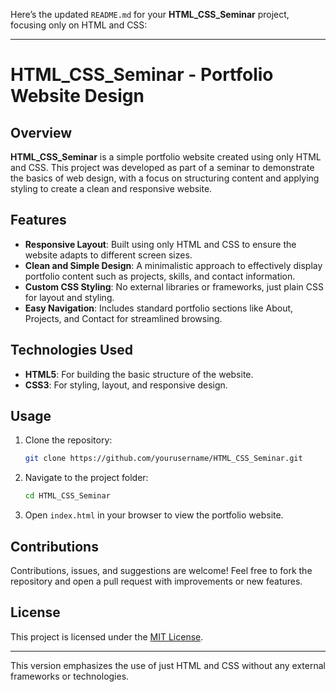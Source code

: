 Here’s the updated `README.md` for your **HTML_CSS_Seminar** project, focusing only on HTML and CSS:

---

# HTML_CSS_Seminar - Portfolio Website Design

## Overview

**HTML_CSS_Seminar** is a simple portfolio website created using only HTML and CSS. This project was developed as part of a seminar to demonstrate the basics of web design, with a focus on structuring content and applying styling to create a clean and responsive website.

## Features

- **Responsive Layout**: Built using only HTML and CSS to ensure the website adapts to different screen sizes.
- **Clean and Simple Design**: A minimalistic approach to effectively display portfolio content such as projects, skills, and contact information.
- **Custom CSS Styling**: No external libraries or frameworks, just plain CSS for layout and styling.
- **Easy Navigation**: Includes standard portfolio sections like About, Projects, and Contact for streamlined browsing.

## Technologies Used

- **HTML5**: For building the basic structure of the website.
- **CSS3**: For styling, layout, and responsive design.

## Usage

1. Clone the repository:
   ```bash
   git clone https://github.com/yourusername/HTML_CSS_Seminar.git
   ```
2. Navigate to the project folder:
   ```bash
   cd HTML_CSS_Seminar
   ```
3. Open `index.html` in your browser to view the portfolio website.

## Contributions

Contributions, issues, and suggestions are welcome! Feel free to fork the repository and open a pull request with improvements or new features.

## License

This project is licensed under the [MIT License](LICENSE).

---

This version emphasizes the use of just HTML and CSS without any external frameworks or technologies.
